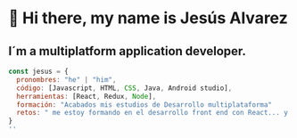 # 👋 Hi there, my name is Jesús Alvarez
## I´m a multiplatform application developer.
```js
const jesus = {
  pronombres: "he" | "him",
  código: [Javascript, HTML, CSS, Java, Android studio],
  herramientas: [React, Redux, Node], 
  formación: "Acabados mis estudios de Desarrollo multiplataforma"
  retos: " me estoy formando en el desarrollo front end con React... y me encanta!!!"
}
''


